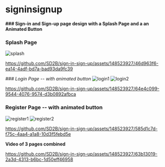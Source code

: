 # signinsignup

**### Sign-in and Sign-up page design with a Splash Page and a an Animated Button**

### **Splash Page**
![splash](https://github.com/SD2B/sign-in-sign-up/assets/148523927/eebb91e0-a56c-47ab-8315-6c0a007e0b0c)

https://github.com/SD2B/sign-in-sign-up/assets/148523927/46d963f6-ea14-4adf-bd7a-bad93da9fc39


*### *Login Page -- with animated button**
![login1](https://github.com/SD2B/sign-in-sign-up/assets/148523927/b56b0749-6645-46b0-ba43-8ba392980595)
![login2](https://github.com/SD2B/sign-in-sign-up/assets/148523927/8bbb1d41-723f-47cf-b412-d7b5ec7c8410)

https://github.com/SD2B/sign-in-sign-up/assets/148523927/64e4c099-9544-4076-9574-d3b0892afbca


### **Register Page -- with animated button**
![register1](https://github.com/SD2B/sign-in-sign-up/assets/148523927/9c4b423b-af91-4de0-b822-ecd8110ccb26)
![register2](https://github.com/SD2B/sign-in-sign-up/assets/148523927/7bf3b177-b8e7-4887-aba0-c3ae25505105)

https://github.com/SD2B/sign-in-sign-up/assets/148523927/585d1c7d-f75c-4aa4-a1a8-10d3f5febd5e


**Video of 3 pages combined**

https://github.com/SD2B/sign-in-sign-up/assets/148523927/63b13019-2a3d-4313-b6bc-1d50eff46958


